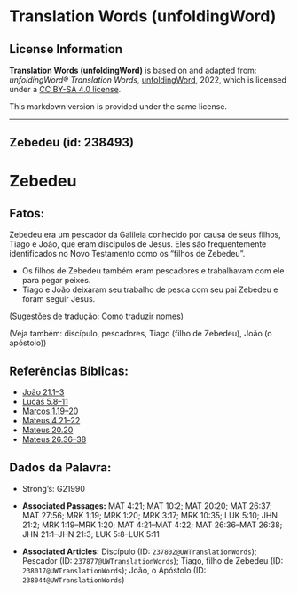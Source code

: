 # Translation Words (unfoldingWord)

## License Information

**Translation Words (unfoldingWord)** is based on and adapted from: _unfoldingWord® Translation Words_, [unfoldingWord](https://unfoldingword.org/utw), 2022, which is licensed under a [CC BY-SA 4.0 license](https://creativecommons.org/licenses/by-sa/4.0/legalcode.en).

This markdown version is provided under the same license.



--------------------------------

## Zebedeu (id: 238493)

Zebedeu
=======

Fatos:
------

Zebedeu era um pescador da Galileia conhecido por causa de seus filhos, Tiago e João, que eram discípulos de Jesus. Eles são frequentemente identificados no Novo Testamento como os “filhos de Zebedeu”.

* Os filhos de Zebedeu também eram pescadores e trabalhavam com ele para pegar peixes.
* Tiago e João deixaram seu trabalho de pesca com seu pai Zebedeu e foram seguir Jesus.

(Sugestões de tradução: Como traduzir nomes)

(Veja também: discípulo, pescadores, Tiago (filho de Zebedeu), João (o apóstolo))

Referências Bíblicas:
---------------------

* [João 21\.1–3](https://ref.ly/John21:1-John21:3)
* [Lucas 5\.8–11](https://ref.ly/Luke5:8-Luke5:11)
* [Marcos 1\.19–20](https://ref.ly/Mark1:19-Mark1:20)
* [Mateus 4\.21–22](https://ref.ly/Matt4:21-Matt4:22)
* [Mateus 20\.20](https://ref.ly/Matt20:20)
* [Mateus 26\.36–38](https://ref.ly/Matt26:36-Matt26:38)

Dados da Palavra:
-----------------

* Strong’s: G21990

* **Associated Passages:** MAT 4:21; MAT 10:2; MAT 20:20; MAT 26:37; MAT 27:56; MRK 1:19; MRK 1:20; MRK 3:17; MRK 10:35; LUK 5:10; JHN 21:2; MRK 1:19–MRK 1:20; MAT 4:21–MAT 4:22; MAT 26:36–MAT 26:38; JHN 21:1–JHN 21:3; LUK 5:8–LUK 5:11
* **Associated Articles:** Discípulo (ID: `237802@UWTranslationWords`); Pescador (ID: `237877@UWTranslationWords`); Tiago, filho de Zebedeu (ID: `238017@UWTranslationWords`); João, o Apóstolo (ID: `238044@UWTranslationWords`)

